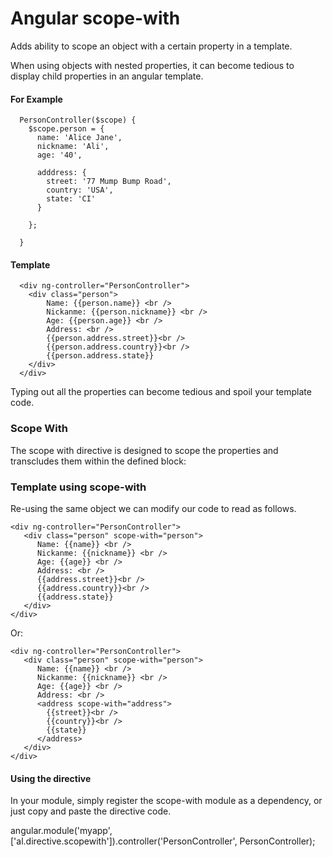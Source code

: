 Angular scope-with
==================

Adds ability to scope an object with a certain property in a template.

When using objects with nested properties, it can become tedious to display child properties in an angular template. 

#### For Example
```
  PersonController($scope) {
    $scope.person = {
      name: 'Alice Jane',
      nickname: 'Ali',
      age: '40',
      
      adddress: {
        street: '77 Mump Bump Road',
        country: 'USA',
        state: 'CI'
      }
    
    };
   
  }
```
#### Template
```
  <div ng-controller="PersonController">
    <div class="person">
        Name: {{person.name}} <br />
        Nickanme: {{person.nickname}} <br />
        Age: {{person.age}} <br />
        Address: <br />
        {{person.address.street}}<br />
        {{person.address.country}}<br />
        {{person.address.state}}
    </div>
  </div>
```
Typing out all the properties can become tedious and spoil your template code. 

### Scope With

The scope with directive is designed to scope the properties and transcludes them within the defined block:

### Template using scope-with

Re-using the same object we can modify our code to read as follows.
```
<div ng-controller="PersonController">
   <div class="person" scope-with="person">
      Name: {{name}} <br />
      Nickanme: {{nickname}} <br />
      Age: {{age}} <br />
      Address: <br />
      {{address.street}}<br />
      {{address.country}}<br />
      {{address.state}}
   </div>
</div>
```
Or:
```
<div ng-controller="PersonController">
   <div class="person" scope-with="person">
      Name: {{name}} <br />
      Nickanme: {{nickname}} <br />
      Age: {{age}} <br />
      Address: <br />
      <address scope-with="address">
        {{street}}<br />
        {{country}}<br />
        {{state}}
      </address>
   </div>
</div>
```
#### Using the directive

In your module, simply register the scope-with module as a dependency, or just copy and paste the directive code.

angular.module('myapp', ['al.directive.scopewith']).controller('PersonController', PersonController);